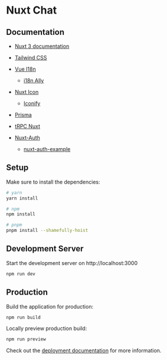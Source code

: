# Nuxt Chat

## Documentation
- [Nuxt 3 documentation](https://nuxt.com/docs/getting-started/introduction)

- [Tailwind CSS](https://tailwindcss.com/docs/guides/nuxtjs#3)
- [Vue I18n](https://vue-i18n.intlify.dev/guide/integrations/nuxt3.html)
  - [i18n Ally](https://i18n-ally.lokalise.com/)
- [Nuxt Icon](https://github.com/nuxt-modules/icon)
  - [Iconify](https://icon-sets.iconify.design/)
- [Prisma](https://www.prisma.io/docs/getting-started)
- [tRPC Nuxt](https://trpc-nuxt.vercel.app/get-started/installation)
- [Nuxt-Auth](https://sidebase.io/nuxt-auth/getting-started/quick-start)
  - [nuxt-auth-example](https://github.com/sidebase/nuxt-auth-example)

## Setup

Make sure to install the dependencies:

```bash
# yarn
yarn install

# npm
npm install

# pnpm
pnpm install --shamefully-hoist
```

## Development Server

Start the development server on http://localhost:3000

```bash
npm run dev
```

## Production

Build the application for production:

```bash
npm run build
```

Locally preview production build:

```bash
npm run preview
```

Check out the [deployment documentation](https://nuxt.com/docs/getting-started/deployment) for more information.
